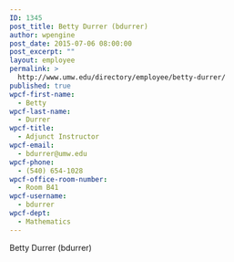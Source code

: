 ```yaml
---
ID: 1345
post_title: Betty Durrer (bdurrer)
author: wpengine
post_date: 2015-07-06 08:00:00
post_excerpt: ""
layout: employee
permalink: >
  http://www.umw.edu/directory/employee/betty-durrer/
published: true
wpcf-first-name:
  - Betty
wpcf-last-name:
  - Durrer
wpcf-title:
  - Adjunct Instructor
wpcf-email:
  - bdurrer@umw.edu
wpcf-phone:
  - (540) 654-1028
wpcf-office-room-number:
  - Room B41
wpcf-username:
  - bdurrer
wpcf-dept:
  - Mathematics
---
```

Betty Durrer (bdurrer)